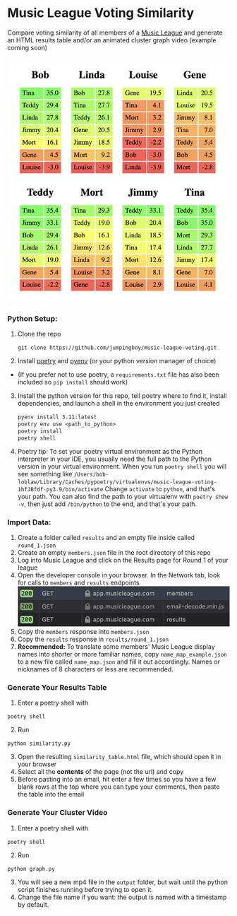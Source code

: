 # Music League Voting Similarity
Compare voting similarity of all members of a [Music League](https://app.musicleague.com/) and generate an HTML results table and/or an animated cluster graph video (example coming soon)

![Sample HTML output](./images/example_table.jpg)

### Python Setup:
1. Clone the repo
    ```
    git clone https://github.com/jumpingboy/music-league-voting.git
    ```
2. Install [poetry](https://python-poetry.org/docs/#installation) and [pyenv](https://github.com/pyenv/pyenv#installation) (or your python version manager of choice)
- (If you prefer not to use poetry, a `requirements.txt` file has also been included so `pip install` should work)
3. Install the python version for this repo, tell poetry where to find it, install dependencies, and launch a shell in the environment you just created
    ```
    pyenv install 3.11:latest
    poetry env use <path_to_python>
    poetry install
    poetry shell
    ```
4. Poetry tip: To set your poetry virtual environment as the Python interpreter in your IDE, you usually need the full path to the Python version in your virtual environment. When you run `poetry shell` you will see something like 
    `/Users/bob-loblaw/Library/Caches/pypoetry/virtualenvs/music-league-voting-1hfJBfdf-py3.9/bin/activate`
    Change `activate` to `python`, and that's your path.
    You can also find the path to your virtualenv with `poetry show -v`, then just add `/bin/python` to the end, and that's your path.

### Import Data:
1. Create a folder called `results` and an empty file inside called `round_1.json` 
2. Create an empty `members.json` file in the root directory of this repo
3. Log into Music League and click on the Results page for Round 1 of your league
4. Open the developer console in your browser. In the Network tab, look for calls to `members` and `results` endpoints
![Network Tab Screenshot](./images/network_tab_screenshot.jpg)
5. Copy the `members` response into `members.json`
6. Copy the `results` response in `results/round_1.json`
7. **Recommended:** To translate some members' Music League display names into shorter or more familiar names, copy `name_map_example.json` to a new file called `name_map.json` and fill it out accordingly. Names or nicknames of 8 characters or less are recommended.

### Generate Your Results Table
1. Enter a poetry shell with
```
poetry shell
```
2. Run
```
python similarity.py
```
3. Open the resulting `similarity_table.html` file, which should open it in your browser
4. Select all the **contents** of the page (not the url) and copy
5. Before pasting into an email, hit enter a few times so you have a few blank rows at the top where you can type your comments, then paste the table into the email

### Generate Your Cluster Video
1. Enter a poetry shell with
```
poetry shell
```
2. Run
```
python graph.py
```
3. You will see a new mp4 file in the `output` folder, but wait until the python script finishes running before trying to open it.
4. Change the file name if you want: the output is named with a timestamp by default.
